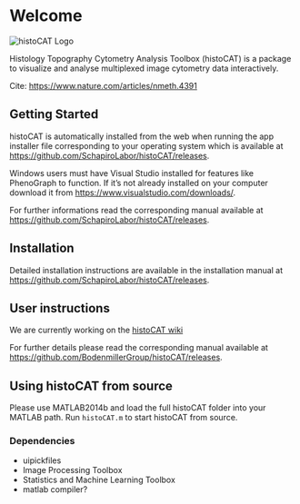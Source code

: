 # Welcome

![histoCAT Logo ](histoCAT.png)

Histology Topography Cytometry Analysis Toolbox (histoCAT) is a package to visualize and analyse multiplexed image cytometry data interactively.

Cite: <https://www.nature.com/articles/nmeth.4391>

## Getting Started 

histoCAT is automatically installed from the web when running the app installer file corresponding to your operating system which is available at <https://github.com/SchapiroLabor/histoCAT/releases>. 

Windows users must have Visual Studio installed for features like PhenoGraph to function. If it’s not already installed on your computer download it from <https://www.visualstudio.com/downloads/>.

For further informations read the corresponding manual available at <https://github.com/SchapiroLabor/histoCAT/releases>.

## Installation

Detailed installation instructions are available in the installation manual at <https://github.com/SchapiroLabor/histoCAT/releases>.

## User instructions

We are currently working on the [histoCAT wiki](https://github.com/SchapiroLabor/histoCAT/wiki)

For further details please read the corresponding manual available at <https://github.com/BodenmillerGroup/histoCAT/releases>.

## Using histoCAT from source

Please use MATLAB2014b and load the full histoCAT folder into your MATLAB path. Run `histoCAT.m` to start histoCAT from source.

### Dependencies
- uipickfiles
- Image Processing Toolbox
- Statistics and Machine Learning Toolbox
- matlab compiler?
